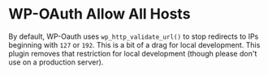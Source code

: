 # WP-OAuth Allow All Hosts

By default, WP-Oauth uses `wp_http_validate_url()` to stop redirects to IPs beginning with `127` or `192`. This is a bit of a drag for local development. This plugin removes that restriction for local development (though please don't use on a production server).

